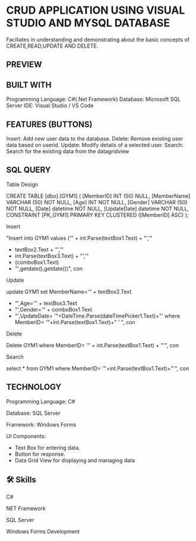 
# CRUD APPLICATION USING VISUAL STUDIO AND MYSQL DATABASE

Faciliates in understanding and demonstrating about the basic concepts of CREATE,READ,UPDATE AND DELETE.
## PREVIEW
## BUILT WITH

Programming Language: C#(.Net Framework)
Database: Microsoft SQL Server
IDE: Visual Studio / VS Code
## FEATURES (BUTTONS)

Insert: Add new user data to the database.
Delete: Remove existing user data based on userid.
Update: Modify details of a selected user.
Search: Search for the existing data from the datagridview 
## SQL QUERY

Table Design

CREATE TABLE [dbo].[GYM1] (
    [MemberID]     INT (50) NULL,
    [MemberName] VARCHAR (50) NOT NULL,
    [Age]   INT NOT NULL,
    [Gender]   VARCHAR (50) NOT NULL,
    [Date]   datetime  NOT NULL,
    [UpdateDate]   datetime  NOT NULL,
    CONSTRAINT [PK_GYM1] PRIMARY KEY CLUSTERED ([MemberID] ASC)
);


Insert

"Insert into GYM1 values
 ('" + int.Parse(textBox1.Text) + "','" 
 + textBox2.Text + "','" 
 + int.Parse(textBox3.Text) + "','" 
 + (comboBox1.Text) 
 + "',getdate(),getdate())", con



Update

update GYM1 set MemberName='" + textBox2.Text 
+ "',Age='" + textBox3.Text 
+ "',Gender='" + comboBox1.Text 
+ "',UpdateDate= '"+DateTime.Parse(dateTimePicker1.Text)+"'
 where MemberID= '"+int.Parse(textBox1.Text)+" ' ", con


Delete

Delete GYM1 where MemberID= '" + int.Parse(textBox1.Text) + "'", con


Search

select * from GYM1 where MemberID= '"+int.Parse(textBox1.Text)+"'", con
## TECHNOLOGY

Programming Language: C#

Database: SQL Server

Framework: Windows Forms

UI Components:

- Text Box for entering data.
- Button for response.
- Data Grid View for displaying and managing data
## 🛠 Skills

C#

NET Framework

SQL Server

Windows Forms Development

